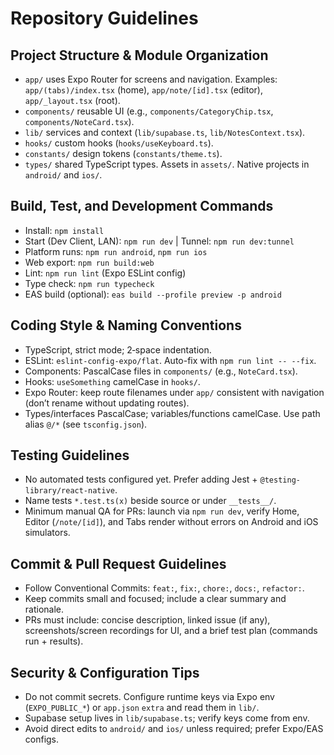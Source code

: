 # Repository Guidelines

## Project Structure & Module Organization
- `app/` uses Expo Router for screens and navigation. Examples: `app/(tabs)/index.tsx` (home), `app/note/[id].tsx` (editor), `app/_layout.tsx` (root).
- `components/` reusable UI (e.g., `components/CategoryChip.tsx`, `components/NoteCard.tsx`).
- `lib/` services and context (`lib/supabase.ts`, `lib/NotesContext.tsx`).
- `hooks/` custom hooks (`hooks/useKeyboard.ts`).
- `constants/` design tokens (`constants/theme.ts`).
- `types/` shared TypeScript types. Assets in `assets/`. Native projects in `android/` and `ios/`.

## Build, Test, and Development Commands
- Install: `npm install`
- Start (Dev Client, LAN): `npm run dev` | Tunnel: `npm run dev:tunnel`
- Platform runs: `npm run android`, `npm run ios`
- Web export: `npm run build:web`
- Lint: `npm run lint` (Expo ESLint config)
- Type check: `npm run typecheck`
- EAS build (optional): `eas build --profile preview -p android`

## Coding Style & Naming Conventions
- TypeScript, strict mode; 2‑space indentation.
- ESLint: `eslint-config-expo/flat`. Auto-fix with `npm run lint -- --fix`.
- Components: PascalCase files in `components/` (e.g., `NoteCard.tsx`).
- Hooks: `useSomething` camelCase in `hooks/`.
- Expo Router: keep route filenames under `app/` consistent with navigation (don’t rename without updating routes).
- Types/interfaces PascalCase; variables/functions camelCase. Use path alias `@/*` (see `tsconfig.json`).

## Testing Guidelines
- No automated tests configured yet. Prefer adding Jest + `@testing-library/react-native`.
- Name tests `*.test.ts(x)` beside source or under `__tests__/`.
- Minimum manual QA for PRs: launch via `npm run dev`, verify Home, Editor (`/note/[id]`), and Tabs render without errors on Android and iOS simulators.

## Commit & Pull Request Guidelines
- Follow Conventional Commits: `feat:`, `fix:`, `chore:`, `docs:`, `refactor:`.
- Keep commits small and focused; include a clear summary and rationale.
- PRs must include: concise description, linked issue (if any), screenshots/screen recordings for UI, and a brief test plan (commands run + results).

## Security & Configuration Tips
- Do not commit secrets. Configure runtime keys via Expo env (`EXPO_PUBLIC_*`) or `app.json` `extra` and read them in `lib/`.
- Supabase setup lives in `lib/supabase.ts`; verify keys come from env.
- Avoid direct edits to `android/` and `ios/` unless required; prefer Expo/EAS configs.

